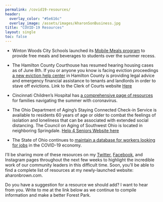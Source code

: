 ```yaml
---
permalink: /covid19-resources/
header:
  overlay_color: "#5e616c"
  overlay_image: /assets/images/AharonSonBusiness.jpg
title: "COVID-19 Resources"
layout: single
toc: false
---
```


* Winton Woods City Schools launched its [Mobile Meals program](https://www.wintonwoods.org/Content2/summermeals) to provide free meals and beverages to students 
over the summer recess.

* The Hamilton County Courthouse has resumed hearing housing cases as of June 8th. 
If you or anyone you know is facing eviction proceedings [a new eviction help center](https://www.wvxu.org/post/evictions-expected-skyrocket-center-aims-help-renters-landlords#stream/0) in Hamilton County is providing 
legal advice and emergency financial assistance to tenants and landlords in order to stave off evictions. 
Link to the Clerk of Courts website [Here](https://www.courtclerk.org/)

* Cincinnati Children’s Hospital has [a comprehensive page of resources](https://www.cincinnatichildrens.org/patients/coronavirus-information/family-resources) for families navigating the summer with coronavirus.

* The Ohio Department of Aging’s Staying Connected Check-in Service is available to residents 60 years of age or older 
to combat the feelings of isolation and loneliness that can be associated with extended social distancing. 
The Council on Aging of Southwest Ohio is located in neighboring Springdale. 
[Help 4 Seniors Website here](https://www.help4seniors.org/)

* The State of Ohio continues to [maintain a database for workers looking for jobs](https://jobsearch.ohio.gov/wps/portal/gov/jobsearch/home) in the COVID-19 economy.

I’ll be sharing more of these resources on my [Twitter](https://twitter.com/aharon_brown), [Facebook](https://www.facebook.com/aharon.brown.9/), and Instagram pages throughout the next few weeks 
to highlight the incredible work of our community leaders in this difficult time. Soon, you’ll be able to find a complete 
list of resources at my newly-launched website: aharonbrown.com.

Do you have a suggestion for a resource we should add? I want to hear from you. 
Write to me at the link below as we continue to compile information and make a better Forest Park.
